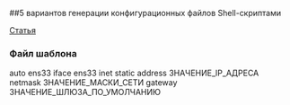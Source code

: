 ##5 вариантов генерации конфигурационных файлов Shell-скриптами

[Статья](https://habr.com/ru/companies/ruvds/articles/843048/)

### Файл шаблона
auto ens33
iface ens33 inet static
address ЗНАЧЕНИЕ_IP_АДРЕСА
netmask ЗНАЧЕНИЕ_МАСКИ_СЕТИ
gateway ЗНАЧЕНИЕ_ШЛЮЗА_ПО_УМОЛЧАНИЮ
